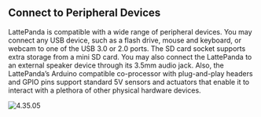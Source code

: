 ## Connect to Peripheral Devices

LattePanda is compatible with a wide range of peripheral devices. You may connect any USB device, such as a flash drive, mouse and keyboard, or webcam to one of the USB 3.0 or 2.0 ports. The SD card socket supports extra storage from a mini SD card. You may also connect the LattePanda to an external speaker device through its 3.5mm audio jack. Also, the LattePanda’s Arduino compatible co-processor with plug-and-play headers and GPIO pins support standard 5V sensors and actuators that enable it to interact with a plethora of other physical hardware devices.

![4.35.05](http://www.lattepanda.com/wp-content/uploads/2016/02/4.35.05.png)
